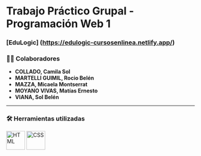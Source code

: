 # Trabajo Práctico Grupal - Programación Web 1  
###  [EduLogic] (https://edulogic-cursosenlinea.netlify.app/)
### 👩‍💻 Colaboradores  

- **COLLADO, Camila Sol**  
- **MARTELLI GUIMIL, Rocio Belén**  
- **MAZZA, Micaela Montserrat**  
- **MOYANO VIVAS, Matías Ernesto**  
- **VIANA, Sol Belén**  

---

### 🛠️ Herramientas utilizadas  
<p align="left">
  <img src="https://cdn.worldvectorlogo.com/logos/html-1.svg" alt="HTML" width="50" height="50"/>
  <img src="https://cdn.worldvectorlogo.com/logos/css-3.svg" alt="CSS" width="50" height="50"/>
</p>
